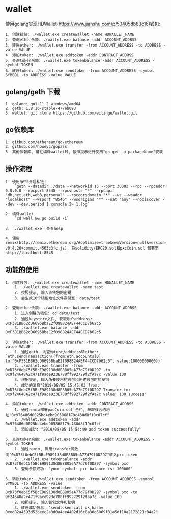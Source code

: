 # wallet

使用golang实现HDWallet(https://www.jianshu.com/p/53405db83c16)钱包:

    1. 创建钱包: ./wallet.exe createwallet -name HDWALLET_NAME
    2. 查询ether余额: ./wallet.exe balance -addr ACCOUNT_ADDRSS
    3. 转账ether: ./wallet.exe transfer -from ACCOUNT_ADDRESS -to ADDRESS -value VALUE
    4. 添加token: ./wallet.exe addtoken -addr CONTRACT_ADDRSS
    5. 查询token余额: ./wallet.exe tokenbalance -addr ACCOUNT_ADDRESS -symbol TOKEN
    6. 转账token: ./wallet.exe sendtoken -from ACCOUNT_ADDRESS -symbol SYMBOL -to ADDRESS -value VALUE

## golang/geth 下载

    1. golang: go1.11.2 windows/amd64
    2. geth: 1.8.16-stable-477eb093
    3. wallet: git clone https://github.com/eilinge/wallet.git

## go依赖库

    1. github.com/ethereum/go-ethereum
    2. github.com/howeyc/gopass
    3. 其他依赖库, 请在编译wallet时, 按照提示进行使用"go get -u packageName"安装

## 操作流程

    1. 使用geth开启私链:
        `geth --datadir ./data --networkid 15 --port 30303 --rpc --rpcaddr 0.0.0.0 --rpcport 8545 --rpcvhosts "*" --rpcapi "db,net,eth,web3,personal" --rpccorsdomain "*" --ws --wsaddr "localhost" --wsport "8546" --wsorigins "*" --nat "any" --nodiscover --dev --dev.period 1 console 2> 1.log`
    
    2. 编译wallet
        `cd wall && go build -i`

    3. `./wallet.exe` 查看help

    4. 使用remix(http://remix.ethereum.org/#optimize=true&evmVersion=null&version=soljson-v0.4.26+commit.4563c3fc.js), 将solidity/ERC20.sol和pxcCoin.sol 部署至 http://localhost:8545

## 功能的使用

    1. 创建钱包: ./wallet.exe createwallet -name HDWALLET_NAME
        1. ./wallet.exe createwallet -name test
        2. 按照提示, 输入该钱包的密钥
        3. 会生成10个钱包地址文件存储至: data/test
    
    2. 查询ether余额: ./wallet.exe balance -addr ACCOUNT_ADDRSS
        1. 进入创建的钱包: cd data/test
        2. 通过keystore文件, 获取账户address: 0xF381BB62cD6695BbaE2f098B24AEF44CCD7b62c5
        3. ./wallet.exe balance -addr 0xF381BB62cD6695BbaE2f098B24AEF44CCD7b62c5

    3. 转账ether: ./wallet.exe transfer -from ACCOUNT_ADDRESS -to ADDRESS -value VALUE
        1. 通过geth, 向查询test/address转ether: `eth.sendTransaction({from:eth.accounts[0], to:"0xF381BB62cD6695BbaE2f098B24AEF44CCD7b62c5", value:10000000000})`
        2. ./wallet.exe transfer -from 0xD73f0ebC5f5BcE989138d8E8B05eA77d79f0D297 -to 0x9f24648A2c471f9ace923E788ff992729f2fAa7c -value 100
        3. 根据提示, 输入所要使用的钱包和创建钱包时的秘钥
        4. 成功的消息"2019/08/05 15:45:03 from: 0xD73f0ebC5f5BcE989138d8E8B05eA77d79f0D297 Transfer to: 0x9f24648A2c471f9ace923E788ff992729f2fAa7c value: 100 success"

    4. 添加token: ./wallet.exe addtoken -addr CONTRACT_ADDRSS
        1. 通过remix部署pxcCoin.sol 合约, 获取该合约地址"0x976486d0025bd4ebd905868f79c430d8f19c07cf"
        2. /wallet.exe addtoken -addr 0x976486d0025bd4ebd905868f79c430d8f19c07cf
        3. 添加成功: "2019/08/05 15:54:49 add token successfully"

    5. 查询token余额: ./wallet.exe tokenbalance -addr ACCOUNT_ADDRESS -symbol TOKEN
        1. 通过remix, 调用transfer函数, 向"0xD73f0ebC5f5BcE989138d8E8B05eA77d79f0D297"转入pxc token
        2. ./wallet.exe tokenbalance -addr 0xD73f0ebC5f5BcE989138d8E8B05eA77d79f0D297 -symbol pxc
        3. 查询余额成功: "your symbol: pxc balance is: 100000"

    6. 转账token: ./wallet.exe sendtoken -from ACCOUNT_ADDRESS -symbol SYMBOL -to ADDRESS -value
        1. ./wallet.exe sendtoken -from 0xD73f0ebC5f5BcE989138d8E8B05eA77d79f0D297 -symbol pxc -to 9f24648a2c471f9ace923e788ff992729f2faa7c -value 100
        2. 按照提示, 输入钱包文件和秘钥
        3. 转账成功信息: "sendtoken call ok,hash= 0xed82a4593d52beec2a3d0a4ee4402d16c0a30d6069f31a5df10a2172821e84a2"
